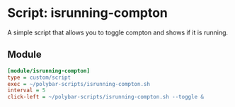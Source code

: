 # Script: isrunning-compton

A simple script that allows you to toggle compton and shows if it is running.


## Module

```ini
[module/isrunning-compton]
type = custom/script
exec = ~/polybar-scripts/isrunning-compton.sh
interval = 5
click-left = ~/polybar-scripts/isrunning-compton.sh --toggle &
```
